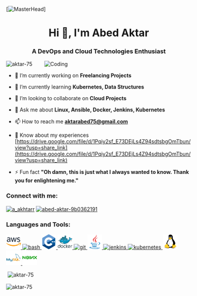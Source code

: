 [![MasterHead](https://camo.githubusercontent.com/7ddcfd05583bbbce0117be0f585303e69ea374dbc1df8fbc000e127f2946ef0b/68747470733a2f2f7468756d62732e647265616d7374696d652e636f6d2f622f6465766f70732d62616e6e65722d636f6e636570742d6861732d73746570732d746f2d616e616c797a652d737563682d61732d706c616e2d636f64652d6275696c642d6f7065726174652d6465706c6f792d746573742d6d6f6e69746f722d72656c656173652d736f6674776172652d3235313833353131382e6a7067)]
<h1 align="center">Hi 👋, I'm Abed Aktar</h1>
<h3 align="center">A DevOps and Cloud Technologies Enthusiast</h3>
<img align="right" alt="Coding" width="400" src="https://cdn.dribbble.com/users/1162077/screenshots/3848914/programmer.gif">

<p align="left"> <img src="https://komarev.com/ghpvc/?username=aktar-75&label=Profile%20views&color=0e75b6&style=flat" alt="aktar-75" /> </p>

- 🔭 I’m currently working on **Freelancing Projects**

- 🌱 I’m currently learning **Kubernetes, Data Structures**

- 👯 I’m looking to collaborate on **Cloud Projects**

- 💬 Ask me about **Linux, Ansible, Docker, Jenkins, Kubernetes**

- 📫 How to reach me **aktarabed75@gmail.com**

- 📄 Know about my experiences [https://drive.google.com/file/d/1Pqiy2sf_E73DEjLs4Z94sdtsbgOmTbun/view?usp=share_link](https://drive.google.com/file/d/1Pqiy2sf_E73DEjLs4Z94sdtsbgOmTbun/view?usp=share_link)

- ⚡ Fun fact **"Oh damn, this is just what I always wanted to know. Thank you for enlightening me."**

<h3 align="left">Connect with me:</h3>
<p align="left">
<a href="https://twitter.com/a_akhtarr" target="blank"><img align="center" src="https://raw.githubusercontent.com/rahuldkjain/github-profile-readme-generator/master/src/images/icons/Social/twitter.svg" alt="a_akhtarr" height="30" width="40" /></a>
<a href="https://linkedin.com/in/abed-aktar-9b0362191" target="blank"><img align="center" src="https://raw.githubusercontent.com/rahuldkjain/github-profile-readme-generator/master/src/images/icons/Social/linked-in-alt.svg" alt="abed-aktar-9b0362191" height="30" width="40" /></a>
</p>

<h3 align="left">Languages and Tools:</h3>
<p align="left"> <a href="https://aws.amazon.com" target="_blank" rel="noreferrer"> <img src="https://raw.githubusercontent.com/devicons/devicon/master/icons/amazonwebservices/amazonwebservices-original-wordmark.svg" alt="aws" width="40" height="40"/> </a> <a href="https://www.gnu.org/software/bash/" target="_blank" rel="noreferrer"> <img src="https://www.vectorlogo.zone/logos/gnu_bash/gnu_bash-icon.svg" alt="bash" width="40" height="40"/> </a> <a href="https://www.w3schools.com/cpp/" target="_blank" rel="noreferrer"> <img src="https://raw.githubusercontent.com/devicons/devicon/master/icons/cplusplus/cplusplus-original.svg" alt="cplusplus" width="40" height="40"/> </a> <a href="https://www.docker.com/" target="_blank" rel="noreferrer"> <img src="https://raw.githubusercontent.com/devicons/devicon/master/icons/docker/docker-original-wordmark.svg" alt="docker" width="40" height="40"/> </a> <a href="https://git-scm.com/" target="_blank" rel="noreferrer"> <img src="https://www.vectorlogo.zone/logos/git-scm/git-scm-icon.svg" alt="git" width="40" height="40"/> </a> <a href="https://www.java.com" target="_blank" rel="noreferrer"> <img src="https://raw.githubusercontent.com/devicons/devicon/master/icons/java/java-original.svg" alt="java" width="40" height="40"/> </a> <a href="https://www.jenkins.io" target="_blank" rel="noreferrer"> <img src="https://www.vectorlogo.zone/logos/jenkins/jenkins-icon.svg" alt="jenkins" width="40" height="40"/> </a> <a href="https://kubernetes.io" target="_blank" rel="noreferrer"> <img src="https://www.vectorlogo.zone/logos/kubernetes/kubernetes-icon.svg" alt="kubernetes" width="40" height="40"/> </a> <a href="https://www.linux.org/" target="_blank" rel="noreferrer"> <img src="https://raw.githubusercontent.com/devicons/devicon/master/icons/linux/linux-original.svg" alt="linux" width="40" height="40"/> </a> <a href="https://www.mysql.com/" target="_blank" rel="noreferrer"> <img src="https://raw.githubusercontent.com/devicons/devicon/master/icons/mysql/mysql-original-wordmark.svg" alt="mysql" width="40" height="40"/> </a> <a href="https://www.nginx.com" target="_blank" rel="noreferrer"> <img src="https://raw.githubusercontent.com/devicons/devicon/master/icons/nginx/nginx-original.svg" alt="nginx" width="40" height="40"/> </a> </p>

<p>&nbsp;<img align="center" src="https://github-readme-stats.vercel.app/api?username=aktar-75&show_icons=true&locale=en" alt="aktar-75" /></p>

<p><img align="center" src="https://github-readme-streak-stats.herokuapp.com/?user=aktar-75&" alt="aktar-75" /></p>
